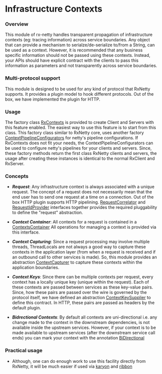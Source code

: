 # Infrastructure Contexts

### Overview

This module of rx-netty handles transparent propagation of infrastructure contexts (eg: tracing information) across
service boundaries. Any object that can provide a mechanism to serialze/de-serialize to/from a String, can be used as
a context. However, it is recommended that any business specific information should not be passed using these contexts.
Instead, your APIs should have explicit contract with the clients to pass this information as parameters and not
transparently across service boundaries.


### Multi-protocol support

This module is designed to be used for any kind of protocol that RxNetty supports. It provides a plugin model to hook
different protocols. Out of the box, we have implemented the plugin for HTTP.

### Usage

The factory class [RxContexts](https://github.com/Netflix/RxNetty/blob/master/rx-netty-contexts/src/main/java/io/reactivex/netty/contexts/RxContexts.java)
is provided to create Client and Servers with this feature enabled. The easiest way to use this feature is to start from
this class. This factory class similar to RxNetty core, uses another factory [ContextPipelineConfigurators](https://github.com/Netflix/RxNetty/blob/master/rx-netty-contexts/src/main/java/io/reactivex/netty/contexts/ContextPipelineConfigurators.java)
for netty's pipeline configurations. If RxContexts does not fit your needs, the ContextPipelineConfigurators can be
 used to configure netty's pipelines for your clients and servers.
 Since, these factory methods return the first class RxNetty clients and servers, the usage after creating these
 instances is identical to the normal RxClient and RxServer.

### Concepts

- _**Request**_: Any infrastructure context is always associated with a unique request. The concept of a request does not
necessarily mean that the end user has to send one request at a time on a connection. Out of the box HTTP plugin supports
HTTP pipelining. [RequestCorrelator](https://github.com/Netflix/RxNetty/blob/master/rx-netty-contexts/src/main/java/io/reactivex/netty/contexts/RequestCorrelator.java)
and [RequestIdProvider](https://github.com/Netflix/RxNetty/blob/master/rx-netty-contexts/src/main/java/io/reactivex/netty/contexts/RequestIdProvider.java)
interfaces together provides the required pluggability to define the "request" abstraction.

- _**Context Container**_: All contexts for a request is contained in a [ContextsContainer](https://github.com/Netflix/RxNetty/blob/master/rx-netty-contexts/src/main/java/io/reactivex/netty/contexts/ContextsContainer.java)
All operations for managing a context is provided via this interface.

- _**Context Capturing**_: Since a request processing may involve multiple threads, ThreadLocals are not always a good
way to capture these contexts in the application layer (from when a request is received and if an outbound call to other
services is made). So, this module provides an abstraction [ContextCapturer](https://github.com/Netflix/RxNetty/blob/master/rx-netty-contexts/src/main/java/io/reactivex/netty/contexts/ContextCapturer.java)
to capture these contexts within the application boundaries.

- _**Context Keys**_: Since there can be multiple contexts per request, every context has a locally unique key (unique
within the request). Each of these contexts are passed between services as these key-value pairs. Since, how these pairs
are passed over the wire is governed by the protocol itself, we have defined an abstraction [ContextKeySupplier](https://github.com/Netflix/RxNetty/blob/master/rx-netty-contexts/src/main/java/io/reactivex/netty/contexts/ContextKeySupplier.java)
to define this contract. In HTTP, these pairs are passed as headers by the default plugin.

- _**Bidrectional Contexts**_: By default all contexts are uni-directional i.e. any change made to the context in the
downstream dependencies, is not available inside the upstream services. However, if your context is to be made available
to upstream services (after the downstream service call ends) you can mark your context with the annotation
[BiDirectional](https://github.com/Netflix/RxNetty/blob/master/rx-netty-contexts/src/main/java/com/netflix/server/context/BiDirectional.java)

### Practical usage

- Although, one can do enough work to use this facility directly from RxNetty, it will be much easier if used via [karyon](https://github.com/Netflix/karyon) and [ribbon](https://github.com/Netflix/ribbon)